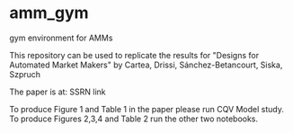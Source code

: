 # amm_gym
gym environment for AMMs

This repository can be used to replicate the results for "Designs for Automated Market Makers" by Cartea, Drissi, Sánchez-Betancourt, Siska, Szpruch

The paper is at: SSRN link

To produce Figure 1 and Table 1 in the paper please run CQV Model study.
To produce Figures 2,3,4 and Table 2 run the other two notebooks.
